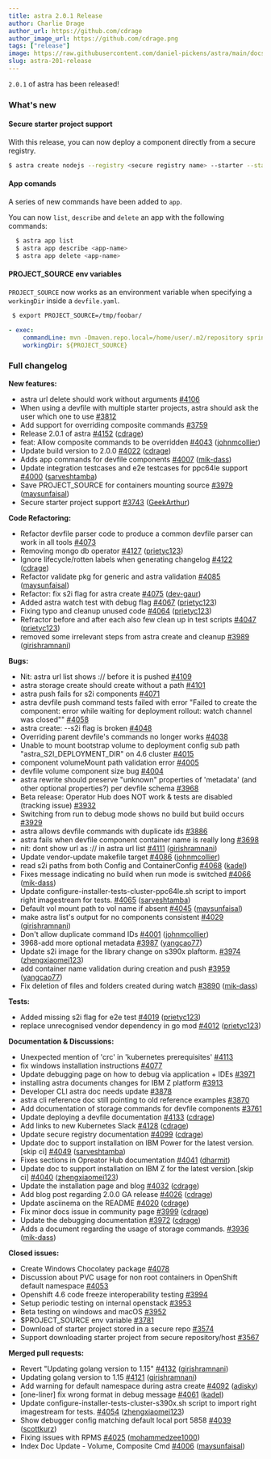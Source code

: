 ```yaml
---
title: astra 2.0.1 Release
author: Charlie Drage
author_url: https://github.com/cdrage
author_image_url: https://github.com/cdrage.png
tags: ["release"]
image: https://raw.githubusercontent.com/daniel-pickens/astra/main/docs/website/static/img/logo.png
slug: astra-201-release
---
```


`2.0.1` of astra has been released!

<!--truncate-->

### What's new


#### Secure starter project support

With this release, you can now deploy a component directly from a secure registry.

```sh
$ astra create nodejs --registry <secure registry name> --starter --starter-token <starter project token>
```

#### App comands

A series of new commands have been added to `app`.

You can now `list`, `describe` and `delete` an app with the following commands:

```sh
  $ astra app list
  $ astra app describe <app-name>
  $ astra app delete <app-name>
```

#### PROJECT_SOURCE env variables

`PROJECT_SOURCE` now works as an environment variable when specifying a `workingDir` inside a `devfile.yaml`.

```sh
 $ export PROJECT_SOURCE=/tmp/foobar/
```

```yaml
- exec:
    commandLine: mvn -Dmaven.repo.local=/home/user/.m2/repository spring-boot:run
    workingDir: ${PROJECT_SOURCE}
```

### Full changelog

**New features:**

- astra url delete should work without arguments [\#4106](https://github\.com/danielpickens/astra/issues/4106)
- When using a devfile with multiple starter projects, astra should ask the user which one to use [\#3812](https://github\.com/danielpickens/astra/issues/3812)
- Add support for overriding composite commands [\#3759](https://github\.com/danielpickens/astra/issues/3759)
- Release 2.0.1 of astra [\#4152](https://github\.com/danielpickens/astra/pull/4152) ([cdrage](https://github.com/cdrage))
- feat: Allow composite commands to be overridden [\#4043](https://github\.com/danielpickens/astra/pull/4043) ([johnmcollier](https://github.com/johnmcollier))
- Update build version to 2.0.0 [\#4022](https://github\.com/danielpickens/astra/pull/4022) ([cdrage](https://github.com/cdrage))
- Adds app commands for devfile components [\#4007](https://github\.com/danielpickens/astra/pull/4007) ([mik-dass](https://github.com/mik-dass))
- Update integration testcases and e2e testcases for ppc64le support [\#4000](https://github\.com/danielpickens/astra/pull/4000) ([sarveshtamba](https://github.com/sarveshtamba))
- Save PROJECT\_SOURCE for containers mounting source [\#3979](https://github\.com/danielpickens/astra/pull/3979) ([maysunfaisal](https://github.com/maysunfaisal))
- Secure starter project support [\#3743](https://github\.com/danielpickens/astra/pull/3743) ([GeekArthur](https://github.com/GeekArthur))

**Code Refactoring:**

- Refactor devfile parser code to produce a common devfile parser can work in all tools [\#4073](https://github\.com/danielpickens/astra/issues/4073)
- Removing mongo db operator [\#4127](https://github\.com/danielpickens/astra/pull/4127) ([prietyc123](https://github.com/prietyc123))
- Ignore lifecycle/rotten labels when generating changelog [\#4122](https://github\.com/danielpickens/astra/pull/4122) ([cdrage](https://github.com/cdrage))
- Refactor validate pkg for generic and astra validation [\#4085](https://github\.com/danielpickens/astra/pull/4085) ([maysunfaisal](https://github.com/maysunfaisal))
- Refactor: fix s2i flag for astra create [\#4075](https://github\.com/danielpickens/astra/pull/4075) ([dev-gaur](https://github.com/dev-gaur))
- Added astra watch test with debug flag [\#4067](https://github\.com/danielpickens/astra/pull/4067) ([prietyc123](https://github.com/prietyc123))
- Fixing typo and cleanup unused code [\#4064](https://github\.com/danielpickens/astra/pull/4064) ([prietyc123](https://github.com/prietyc123))
- Refractor before and after each also few clean up in test scripts [\#4047](https://github\.com/danielpickens/astra/pull/4047) ([prietyc123](https://github.com/prietyc123))
- removed some irrelevant steps from astra create and cleanup [\#3989](https://github\.com/danielpickens/astra/pull/3989) ([girishramnani](https://github.com/girishramnani))

**Bugs:**

- Nit: astra url list shows :// before it is pushed [\#4109](https://github\.com/danielpickens/astra/issues/4109)
- astra storage create should create without a path [\#4101](https://github\.com/danielpickens/astra/issues/4101)
- astra push fails for s2i components [\#4071](https://github\.com/danielpickens/astra/issues/4071)
- astra devfile push command tests failed with error "Failed to create the component: error while waiting for deployment rollout: watch channel was closed"" [\#4058](https://github\.com/danielpickens/astra/issues/4058)
- astra create: --s2i flag is broken [\#4048](https://github\.com/danielpickens/astra/issues/4048)
- Overriding parent devfile's commands no longer works [\#4038](https://github\.com/danielpickens/astra/issues/4038)
- Unable to mount bootstrap volume to deployment config sub path "astra\_S2I\_DEPLOYMENT\_DIR" on 4.6 cluster [\#4015](https://github\.com/danielpickens/astra/issues/4015)
- component volumeMount path validation error [\#4005](https://github\.com/danielpickens/astra/issues/4005)
- devfile volume component size bug [\#4004](https://github\.com/danielpickens/astra/issues/4004)
- astra rewrite should preserve "unknown" properties of 'metadata' \(and other optional properties?\) per devfile schema  [\#3968](https://github\.com/danielpickens/astra/issues/3968)
- Beta release: Operator Hub does NOT work & tests are disabled \(tracking issue\)  [\#3932](https://github\.com/danielpickens/astra/issues/3932)
- Switching from run to debug mode shows no build but build occurs [\#3929](https://github\.com/danielpickens/astra/issues/3929)
- astra allows devfile commands with duplicate ids [\#3886](https://github\.com/danielpickens/astra/issues/3886)
- astra fails when devfile component container name is really long [\#3698](https://github\.com/danielpickens/astra/issues/3698)
- nit: dont show url as :// in astra url list [\#4111](https://github\.com/danielpickens/astra/pull/4111) ([girishramnani](https://github.com/girishramnani))
- Update vendor-update makefile target [\#4086](https://github\.com/danielpickens/astra/pull/4086) ([johnmcollier](https://github.com/johnmcollier))
- read s2i paths from both Config and ContainerConfig [\#4068](https://github\.com/danielpickens/astra/pull/4068) ([kadel](https://github.com/kadel))
- Fixes message indicating no build when run mode is switched [\#4066](https://github\.com/danielpickens/astra/pull/4066) ([mik-dass](https://github.com/mik-dass))
- Update configure-installer-tests-cluster-ppc64le.sh script to import right imagestream for tests. [\#4065](https://github\.com/danielpickens/astra/pull/4065) ([sarveshtamba](https://github.com/sarveshtamba))
- Default vol mount path to vol name if absent [\#4045](https://github\.com/danielpickens/astra/pull/4045) ([maysunfaisal](https://github.com/maysunfaisal))
- make astra list's output for no components consistent [\#4029](https://github\.com/danielpickens/astra/pull/4029) ([girishramnani](https://github.com/girishramnani))
- Don't allow duplicate command IDs [\#4001](https://github\.com/danielpickens/astra/pull/4001) ([johnmcollier](https://github.com/johnmcollier))
- 3968-add more optional metadata [\#3987](https://github\.com/danielpickens/astra/pull/3987) ([yangcao77](https://github.com/yangcao77))
- Update s2i image for the library change on s390x plaftorm. [\#3974](https://github\.com/danielpickens/astra/pull/3974) ([zhengxiaomei123](https://github.com/zhengxiaomei123))
- add container name validation during creation and push [\#3959](https://github\.com/danielpickens/astra/pull/3959) ([yangcao77](https://github.com/yangcao77))
- Fix deletion of files and folders created during watch [\#3890](https://github\.com/danielpickens/astra/pull/3890) ([mik-dass](https://github.com/mik-dass))

**Tests:**

- Added missing s2i flag for e2e test [\#4019](https://github\.com/danielpickens/astra/pull/4019) ([prietyc123](https://github.com/prietyc123))
- replace unrecognised vendor dependency in go mod [\#4012](https://github\.com/danielpickens/astra/pull/4012) ([prietyc123](https://github.com/prietyc123))

**Documentation & Discussions:**

- Unexpected mention of 'crc' in 'kubernetes prerequisites' [\#4113](https://github\.com/danielpickens/astra/issues/4113)
- fix windows installation instructions [\#4077](https://github\.com/danielpickens/astra/issues/4077)
- Update debugging page on how to debug via application + IDEs [\#3971](https://github\.com/danielpickens/astra/issues/3971)
- installing astra documents changes for IBM  Z platform  [\#3913](https://github\.com/danielpickens/astra/issues/3913)
- Developer CLI astra doc needs update [\#3878](https://github\.com/danielpickens/astra/issues/3878)
- astra cli reference doc still pointing to old reference examples [\#3870](https://github\.com/danielpickens/astra/issues/3870)
- Add documentation of storage commands for devfile components [\#3761](https://github\.com/danielpickens/astra/issues/3761)
- Update deploying a devfile documentation [\#4133](https://github\.com/danielpickens/astra/pull/4133) ([cdrage](https://github.com/cdrage))
- Add links to new Kubernetes Slack [\#4128](https://github\.com/danielpickens/astra/pull/4128) ([cdrage](https://github.com/cdrage))
- Update secure registry documentation [\#4099](https://github\.com/danielpickens/astra/pull/4099) ([cdrage](https://github.com/cdrage))
- Update doc to support installation on IBM Power for the latest version.\[skip ci\] [\#4049](https://github\.com/danielpickens/astra/pull/4049) ([sarveshtamba](https://github.com/sarveshtamba))
- Fixes sections in Opreator Hub documentation [\#4041](https://github\.com/danielpickens/astra/pull/4041) ([dharmit](https://github.com/dharmit))
- Update doc to support installation on IBM Z for the latest version.\[skip ci\] [\#4040](https://github\.com/danielpickens/astra/pull/4040) ([zhengxiaomei123](https://github.com/zhengxiaomei123))
- Update the installation page and blog [\#4032](https://github\.com/danielpickens/astra/pull/4032) ([cdrage](https://github.com/cdrage))
- Add blog post regarding 2.0.0 GA release [\#4026](https://github\.com/danielpickens/astra/pull/4026) ([cdrage](https://github.com/cdrage))
- Update asciinema on the README [\#4020](https://github\.com/danielpickens/astra/pull/4020) ([cdrage](https://github.com/cdrage))
- Fix minor docs issue in community page [\#3999](https://github\.com/danielpickens/astra/pull/3999) ([cdrage](https://github.com/cdrage))
- Update the debugging documentation [\#3972](https://github\.com/danielpickens/astra/pull/3972) ([cdrage](https://github.com/cdrage))
- Adds a document regarding the usage of storage commands. [\#3936](https://github\.com/danielpickens/astra/pull/3936) ([mik-dass](https://github.com/mik-dass))

**Closed issues:**

- Create Windows Chocolatey package [\#4078](https://github\.com/danielpickens/astra/issues/4078)
- Discussion about PVC usage for non root containers in OpenShift default namespace [\#4053](https://github\.com/danielpickens/astra/issues/4053)
- Openshift 4.6 code freeze interoperability testing [\#3994](https://github\.com/danielpickens/astra/issues/3994)
- Setup periodic testing on internal openstack [\#3953](https://github\.com/danielpickens/astra/issues/3953)
- Beta testing on windows and macOS [\#3952](https://github\.com/danielpickens/astra/issues/3952)
- $PROJECT\_SOURCE env variable [\#3781](https://github\.com/danielpickens/astra/issues/3781)
- Download of starter project stored in a secure repo [\#3574](https://github\.com/danielpickens/astra/issues/3574)
- Support downloading starter project from secure repository/host [\#3567](https://github\.com/danielpickens/astra/issues/3567)

**Merged pull requests:**

- Revert "Updating golang version to 1.15" [\#4132](https://github\.com/danielpickens/astra/pull/4132) ([girishramnani](https://github.com/girishramnani))
- Updating golang version to 1.15 [\#4121](https://github\.com/danielpickens/astra/pull/4121) ([girishramnani](https://github.com/girishramnani))
- Add warning for default namespace during astra create [\#4092](https://github\.com/danielpickens/astra/pull/4092) ([adisky](https://github.com/adisky))
- \[one-liner\] fix wrong format in debug message [\#4061](https://github\.com/danielpickens/astra/pull/4061) ([kadel](https://github.com/kadel))
- Update configure-installer-tests-cluster-s390x.sh script to import right imagestream for tests. [\#4054](https://github\.com/danielpickens/astra/pull/4054) ([zhengxiaomei123](https://github.com/zhengxiaomei123))
- Show debugger config matching default local port 5858 [\#4039](https://github\.com/danielpickens/astra/pull/4039) ([scottkurz](https://github.com/scottkurz))
- Fixing issues with RPMS [\#4025](https://github\.com/danielpickens/astra/pull/4025) ([mohammedzee1000](https://github.com/mohammedzee1000))
- Index Doc Update - Volume, Composite Cmd [\#4006](https://github\.com/danielpickens/astra/pull/4006) ([maysunfaisal](https://github.com/maysunfaisal))
